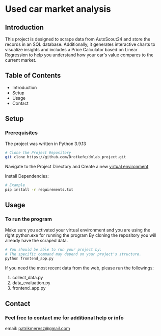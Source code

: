 # Used car market analysis

## Introduction
This project is designed to scrape data from AutoScout24 and store the records in an SQL database. 
Additionally, it generates interactive charts to visualize insights and includes a Price Calculator based on Linear Regression to help you understand how your car's value compares to the current market.  

## Table of Contents
- Introduction
- Setup
- Usage
- Contact

## Setup
### Prerequisites

The project was written in Python 3.9.13

```bash
# Clone the Project Repository
git clone https://github.com/Drotkefe/dmlab_project.git
```
Navigate to the Project Directory and
Create a new [virtual environment](https://packaging.python.org/en/latest/guides/installing-using-pip-and-virtual-environments/)

Install Dependencies:

```bash
# Example
pip install -r requirements.txt
```

## Usage
### To run the program
Make sure you activated your virtual environment and you are using the right python.exe for running the program
By cloning the repository you will already have the scraped data.
```bash
# You should be able to run your project by:
# The specific command may depend on your project's structure.
python frontend_app.py
```
If you need the most recent data from the web, please run the followings:
1. collect_data.py
2. data_evaluation.py
3. frontend_app.py

## Contact
### Feel free to contact me for additional help or info
email: patrikmeresz@gmail.com


